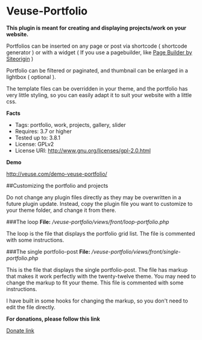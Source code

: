 Veuse-Portfolio
===============

<b>This plugin is meant for creating and displaying projects/work on your website.</b>

Portfolios can be inserted on any page or post via shortcode ( shortcode generator ) or with a widget ( If you use a pagebuilder, like <a href="http://wordpress.org/plugins/siteorigin-panels/">Page Builder by Siteorigin</a> )

Portfolio can be filtered or paginated, and thumbnail can be enlarged in a lightbox ( optional ). 

The template files can be overridden in your theme, and the portfolio has very little styling, so you can easily adapt it to suit your website with a little css.


**Facts**

- Tags: portfolio, work, projects, gallery, slider
- Requires: 3.7 or higher
- Tested up to: 3.8.1
- License: GPLv2
- License URI: <h href="http://www.gnu.org/licenses/gpl-2.0.html">http://www.gnu.org/licenses/gpl-2.0.html</a>

**Demo**

http://veuse.com/demo-veuse-portfolio/

##Customizing the portfolio and projects

Do not change any plugin files directly as they may be overwritten in a future plugin update. Instead, copy the plugin file you want to customize to your theme folder, and change it from there.


###The loop
**File:** */veuse-portfolio/views/front/loop-portfolio.php*

The loop is the file that displays the portfolio grid list. The file is commented with some instructions.


###The single portfolio-post
**File:** */veuse-portfolio/views/front/single-portfolio.php*

This is the file that displays the single portfolio-post. The file has markup that makes it work perfectly with the twenty-twelve theme. You may need to change the markup to fit your theme. This file is commented with some instructions.

I have built in some hooks for changing the markup, so you don't need to edit the file directly.


**For donations, please follow this link**

<a href="https://www.paypal.com/cgi-bin/webscr?cmd=_donations&business=andreas%2ewilthil%40gmail%2ecom&lc=NO&item_name=Veuse&no_note=0&cn=Add%20special%20instructions%20to%20the%20seller%3a&no_shipping=1&currency_code=NOK&bn=PP%2dDonationsBF%3abtn_donateCC_LG%2egif%3aNonHosted"> Donate link</a>
